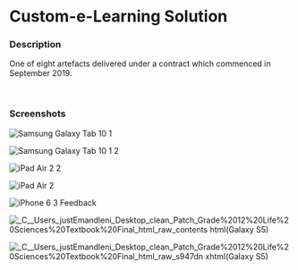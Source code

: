 # Custom-e-Learning Solution

### Description
One of eight artefacts delivered under a contract which commenced in September 2019.

</br>

### Screenshots

![Samsung Galaxy Tab 10 1](https://user-images.githubusercontent.com/26520289/74530251-4999d980-4f32-11ea-8b60-7437205b311a.png)

![Samsung Galaxy Tab 10 1 2](https://user-images.githubusercontent.com/26520289/74530013-bc568500-4f31-11ea-97fe-a2f55c2ca8e0.png)

![iPad Air 2 2](https://user-images.githubusercontent.com/26520289/74530033-ca0c0a80-4f31-11ea-8c6e-ec568f908d08.png)

![iPad Air 2](https://user-images.githubusercontent.com/26520289/74530037-cc6e6480-4f31-11ea-9998-df83b5103001.png)

![iPhone 6 3 Feedback](https://user-images.githubusercontent.com/26520289/74530040-ced0be80-4f31-11ea-9bb2-cda78aa36e57.png)

![_C__Users_justEmandleni_Desktop_clean_Patch_Grade%2012%20Life%20Sciences%20Textbook%20Final_html_raw_contents html(Galaxy S5)](https://user-images.githubusercontent.com/26520289/74531429-4b18d100-4f35-11ea-800f-32cea57c3147.png)

![_C__Users_justEmandleni_Desktop_clean_Patch_Grade%2012%20Life%20Sciences%20Textbook%20Final_html_raw_s947dn xhtml(Galaxy S5)](https://user-images.githubusercontent.com/26520289/74531440-51a74880-4f35-11ea-8393-6eb9f9b6844d.png)
